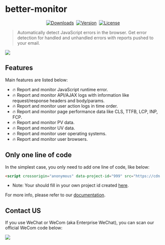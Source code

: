 # better-monitor

<p align="center" style="display: flex;align-items: center;justify-content: center;gap:8px;">
  <a href="https://npmcharts.com/compare/better-monitor?minimal=true">
    <img src="https://img.shields.io/npm/dm/better-monitor.svg" alt="Downloads">
  </a>
  <a href="https://www.npmjs.com/package/better-monitor">
    <img src="https://img.shields.io/npm/v/better-monitor.svg" alt="Version">
  </a>
  <a href="https://www.npmjs.com/package/better-monitor">
    <img src="https://img.shields.io/npm/l/better-monitor.svg" alt="License">
  </a>
</p>

> Automatically detect JavaScript errors in the browser. Get error detection for handled and unhandled errors with reports pushed to your email.

![](https://www.verybugs.com/screenshot.gif)

## Features

Main features are listed below:

- 🔥 Report and monitor JavaScript runtime error.
- 🔥 Report and monitor API/AJAX logs with information like request/response headers and body/params.
- 🔥 Report and monitor user action logs in time order.
- 🔥 Report and monitor page performance data like CLS, TTFB, LCP, INP, FCP.
- 🔥 Report and monitor PV data.
- 🔥 Report and monitor UV data.
- 🔥 Report and monitor user operating systems.
- 🔥 Report and monitor user browsers.

## Only one line of code

In the simplest case, you only need to add one line of code, like below:

```html
<script crossorigin="anonymous" data-project-id="999" src="https://cdn.verysites.com/verysites/better-monitor/better-monitor.min.js"></script>
```

* Note: Your should fill in your own project id created [here](https://www.verysites.com/bugs/).

For more info, please refer to our [documentation](https://www.verybugs.com/doc.html).

## Contact US

If you use WeChat or WeCom (aka Enterprise WeChat), you can scan our official WeCom code below:

![](https://cdn.verysites.com/verysites/static/img/service-support-chat-group.png)
